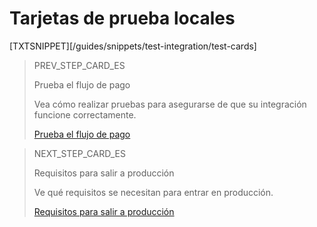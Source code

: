 # Tarjetas de prueba locales

[TXTSNIPPET][/guides/snippets/test-integration/test-cards]

> PREV_STEP_CARD_ES
>
> Prueba el flujo de pago
>
> Vea cómo realizar pruebas para asegurarse de que su integración funcione correctamente.
>
> [Prueba el flujo de pago](/developers/es/docs/checkout-bricks/card-payment-brick/integration-test/test-payment-flow)

> NEXT_STEP_CARD_ES
>
> Requisitos para salir a producción
>
> Ve qué requisitos se necesitan para entrar en producción.
>
> [Requisitos para salir a producción](/developers/es/docs/checkout-bricks/card-payment-brick/integration-test/go-to-production-requirements) 